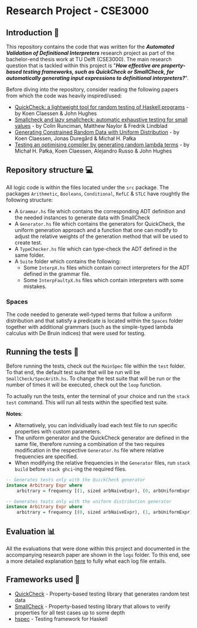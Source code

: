 # Research Project - CSE3000

## **Introduction** 📖
This repository contains the code that was written for the _**Automated Validation of Definitional Interpreters**_ research project as part of the bachelor-end thesis work at TU Delft (CSE3000). The main research question that is tackled within this project is "__*How effective are property-based testing frameworks, such as QuickCheck or SmallCheck, for automatically generating input expressions to definitional interpreters?*__".

Before diving into the repository, consider reading the following papers from which the code was heavily inspired/used:
- [QuickCheck: a lightweight tool for random testing of Haskell programs](https://dl.acm.org/doi/10.1145/351240.351266) - by Koen Claessen & John Hughes
- [Smallcheck and lazy smallcheck: automatic exhaustive testing for small values](https://dl.acm.org/doi/10.1145/1411286.1411292) - by Colin Runciman, Matthew Naylor & Fredrik Lindblad
- [Generating Constrained Random Data with Uniform Distribution](https://link.springer.com/chapter/10.1007/978-3-319-07151-0_2) - by Koen Claessen, Jonas Duregård & Michał H. Pałka
- [Testing an optimising compiler by generating random lambda terms](https://dl.acm.org/doi/10.1145/1982595.1982615) - by Michał H. Pałka, Koen Claessen, Alejandro Russo & John Hughes

## **Repository structure** 💻

All logic code is within the files located under the `src` package. The packages `Arithmetic`, `Booleans`, `Conditional`, `RefLC` & `STLC` have roughtly the following structure:
* A `Grammar.hs` file which contains the corresponding ADT definition and the needed instances to generate data with SmallCheck
* A `Generator.hs` file which contains the generators for QuickCheck, the uniform generation approach and a function that one can modify to adjust the relative weights of the generation method that will be used to create test.
* A `TypeChecker.hs` file which can type-check the ADT defined in the same folder.
* A `Suite` folder which contains the following:
  * Some `InterpX.hs` files which contain correct interpreters for the ADT defined in the grammar file.
  * Some `InterpFaultyX.hs` files which contain interpreters with some mistakes.

### **Spaces**

The code needed to generate well-typed terms that follow a uniform distribution and that satisfy a predicate is located within the `Spaces` folder together with additional grammars (such as the simple-typed lambda calculus with De Bruin indices) that were used for testing. 

## **Running the tests** 🏃‍

Before running the tests, check out the `MainSpec` file within the `test` folder. To that end, the default test suite that will be run 
will be `SmallCheck/SpecArith.hs`. To change the test suite that will be run or the number of times it will be executed, check out the `loop` function.

To actually run the tests, enter the terminal of your choice and run the `stack test` command. This will run all tests 
within the specified test suite. 

**Notes**: 
* Alternatively, you can individiually load each test file to run specific properties with custom parameters.
* The uniform generator and the QuickCheck generator are defined in the same file, therefore running a combination of the two requires modification in the respective `Generator.hs` file where relative frequencies are specified. 
* When modifying the relative frequencies in the `Generator` files, run `stack build` before `stack ghci`-ing the required files.

```Haskell
-- Generates tests only with the QuickCheck generator
instance Arbitrary Expr where
    arbitrary = frequency [(1, sized arbNaiveExpr), (0, arbUniformExpr)]
```

```Haskell
-- Generates tests only with the uniform distribution generator
instance Arbitrary Expr where
    arbitrary = frequency [(0, sized arbNaiveExpr), (1, arbUniformExpr)]
```

## **Evaluation** 📊

All the evaluations that were done within this project and documented in the accompanying research paper are shown in the `logs` folder.
To this end, see a more detailed explanation [here](logs/log.md) to fully what each log file entails.

## **Frameworks used** 🔨

- [QuickCheck](https://hackage.haskell.org/package/QuickCheck) - Property-based testing library that generates random test data
- [SmallCheck](https://hackage.haskell.org/package/smallcheck) - Property-based testing library that allows to verify properties for all test cases up to some depth
- [hspec](https://hackage.haskell.org/package/hspec) - Testing framework for Haskell


